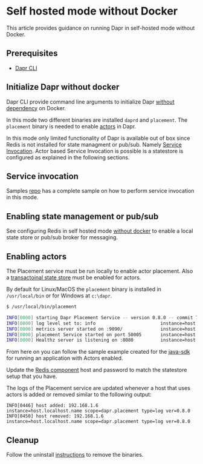 # Self hosted mode without Docker
This article provides guidance on running Dapr in self-hosted mode without Docker. 

## Prerequisites
- [Dapr CLI](../../getting-started/environment-setup.md#installing-dapr-cli)

## Initialize Dapr without docker
Dapr CLI provide command line arguments to initialize Dapr [without dependency](../../getting-started/environment-setup.md#Install-Dapr-runtime-using-the-CLI-(without-docker)) on Docker. 

In this mode two different binaries are installed `daprd` and `placement`. The `placement` binary is needed to enable [actors](../../concepts/actors/README.md) in Dapr. 

In this mode only limited functionality of Dapr is available out of box since Redis is not installed for state managment or pub/sub. Namely [Service Invocation](../../concepts/service-invocation/README.md). Actor based Service Invocation is possible is a statestore is configured as explained in the following sections.

## Service invocation
Samples [repo](https://github.com/dapr/samples/tree/master/11.hello-dapr-slim) has a complete sample on how to perform service invocation in this mode. 

## Enabling state management or pub/sub

See configuring Redis in self hosted mode [without docker](../../howto/configure-redis/README.md#Self-Hosted-Mode-without-Docker) to enable a local state store or pub/sub broker for messaging. 

## Enabling actors

The Placement service must be run locally to enable actor placement. Also a [transactoinal state store](#Enabling-state-management-or-pub/sub) must be enabled for actors. 

By default for Linux/MacOS the `placement` binary is installed in `/usr/local/bin` or for Windows at `c:\dapr`.

```bash
$ /usr/local/bin/placement

INFO[0000] starting Dapr Placement Service -- version 0.8.0 -- commit 74db927  instance=host.localhost.name scope=dapr.placement type=log ver=0.8.0
INFO[0000] log level set to: info                        instance=host.localhost.name scope=dapr.placement type=log ver=0.8.0
INFO[0000] metrics server started on :9090/              instance=host.localhost.name scope=dapr.metrics type=log ver=0.8.0
INFO[0000] placement Service started on port 50005       instance=host.localhost.name scope=dapr.placement type=log ver=0.8.0
INFO[0000] Healthz server is listening on :8080          instance=host.localhost.name scope=dapr.placement type=log ver=0.8.0

```

From here on you can follow the sample example created for the [java-sdk](https://github.com/dapr/java-sdk/tree/master/examples/src/main/java/io/dapr/examples/actors/http) for running an application with Actors enabled. 

Update the [Redis component](https://github.com/dapr/java-sdk/blob/master/examples/components/redis.yaml) host and password to match the statestore setup that you have.

The logs of the Placement service are updated whenever a host that uses actors is added or removed similar to the following output: 

```
INFO[0446] host added: 192.168.1.6                       instance=host.localhost.name scope=dapr.placement type=log ver=0.8.0
INFO[0450] host removed: 192.168.1.6                     instance=host.localhost.name scope=dapr.placement type=log ver=0.8.0
```

## Cleanup

Follow the uninstall [instructions](../../getting-started/environment-setup.md#Uninstall-Dapr-in-self-hosted-mode-(without-docker)) to remove the binaries.
